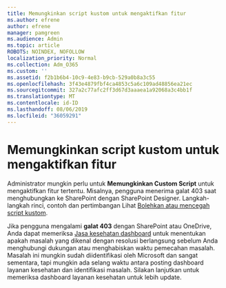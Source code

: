 ```yaml
---
title: Memungkinkan script kustom untuk mengaktifkan fitur
ms.author: efrene
author: efrene
manager: pamgreen
ms.audience: Admin
ms.topic: article
ROBOTS: NOINDEX, NOFOLLOW
localization_priority: Normal
ms.collection: Adm_O365
ms.custom: ''
ms.assetid: f2b1b6b4-10c9-4e83-b9cb-529a0b8a3c55
ms.openlocfilehash: 3f43e4879fbf4ca4853c5a6c109ad48856ea21ec
ms.sourcegitcommit: 327a2c77afc2ff3d67d3aaaea1a92068a3c4bb1f
ms.translationtype: MT
ms.contentlocale: id-ID
ms.lasthandoff: 08/06/2019
ms.locfileid: "36059291"
---
```

# <a name="allow-custom-script-to-enable-features"></a>Memungkinkan script kustom untuk mengaktifkan fitur

Administrator mungkin perlu untuk **Memungkinkan Custom Script** untuk mengaktifkan fitur tertentu. Misalnya, pengguna menerima galat 403 saat menghubungkan ke SharePoint dengan SharePoint Designer. Langkah-langkah rinci, contoh dan pertimbangan Lihat [Bolehkan atau mencegah script kustom](https://docs.microsoft.com/sharepoint/allow-or-prevent-custom-script).

Jika pengguna mengalami **galat 403** dengan SharePoint atau OneDrive, Anda dapat memeriksa [Jasa kesehatan dashboard](https://admin.microsoft.com/AdminPortal/Home#/servicehealth) untuk menentukan apakah masalah yang dikenal dengan resolusi berlangsung sebelum Anda menghubungi dukungan atau menghabiskan waktu pemecahan masalah. Masalah ini mungkin sudah diidentifikasi oleh Microsoft dan sangat sementara, tapi mungkin ada selang waktu antara posting dashboard layanan kesehatan dan identifikasi masalah. Silakan lanjutkan untuk memeriksa dashboard layanan kesehatan untuk lebih update.

